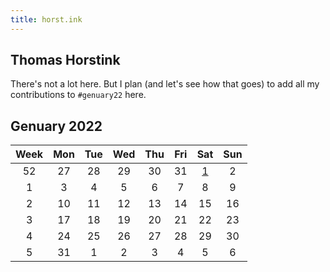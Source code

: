 ```yaml
---
title: horst.ink
---
```


## Thomas Horstink

There's not a lot here. But I plan (and let's see how that goes) to add all my contributions to `#genuary22` here. 

## Genuary 2022

|Week|Mon|Tue|Wed|Thu|Fri|Sat|Sun|
|:-:|:-:|:-:|:-:|:-:|:-:|:-:|:-:|
|52|27|28|29|30|31|[1](assets/genuary22/1/1.png)|2|
|1|3|4|5|6|7|8|9|
|2|10|11|12|13|14|15|16|
|3|17|18|19|20|21|22|23|
|4|24|25|26|27|28|29|30|
|5|31|1|2|3|4|5|6|




